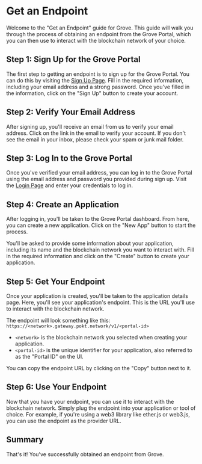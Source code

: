 # Get an Endpoint

Welcome to the "Get an Endpoint" guide for Grove. This guide will walk you through the process of obtaining an endpoint from the Grove Portal, which you can then use to interact with the blockchain network of your choice.

## Step 1: Sign Up for the Grove Portal

The first step to getting an endpoint is to sign up for the Grove Portal. You can do this by visiting the [Sign Up Page](https://www.grove.city/api/auth/auth0). Fill in the required information, including your email address and a strong password. Once you've filled in the information, click on the "Sign Up" button to create your account.

## Step 2: Verify Your Email Address

After signing up, you'll receive an email from us to verify your email address. Click on the link in the email to verify your account. If you don't see the email in your inbox, please check your spam or junk mail folder.

## Step 3: Log In to the Grove Portal

Once you've verified your email address, you can log in to the Grove Portal using the email address and password you provided during sign up. Visit the [Login Page](https://www.grove.city/api/auth/auth0) and enter your credentials to log in.

## Step 4: Create an Application

After logging in, you'll be taken to the Grove Portal dashboard. From here, you can create a new application. Click on the "New App" button to start the process.

You'll be asked to provide some information about your application, including its name and the blockchain network you want to interact with. Fill in the required information and click on the "Create" button to create your application.

## Step 5: Get Your Endpoint

Once your application is created, you'll be taken to the application details page. Here, you'll see your application's endpoint. This is the URL you'll use to interact with the blockchain network.

The endpoint will look something like this: `https://<network>.gateway.pokt.network/v1/<portal-id>`

- `<network>` is the blockchain network you selected when creating your application.
- `<portal-id>` is the unique identifier for your application, also referred to as the "Portal ID" on the UI.

You can copy the endpoint URL by clicking on the "Copy" button next to it.

## Step 6: Use Your Endpoint

Now that you have your endpoint, you can use it to interact with the blockchain network. Simply plug the endpoint into your application or tool of choice. For example, if you're using a web3 library like ether.js or web3.js, you can use the endpoint as the provider URL.

## Summary

That's it! You've successfully obtained an endpoint from Grove.
